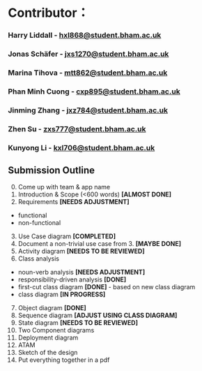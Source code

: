 # Contributor：
### Harry Liddall - hxl868@student.bham.ac.uk
### Jonas Schäfer - jxs1270@student.bham.ac.uk
### Marina Tihova - mtt862@student.bham.ac.uk
### Phan Minh Cuong - cxp895@student.bham.ac.uk
### Jinming Zhang - jxz784@student.bham.ac.uk 
### Zhen Su - zxs777@student.bham.ac.uk
### Kunyong Li - kxl706@student.bham.ac.uk

Submission Outline
-------------------

0. Come up with team & app name
1. Introduction & Scope (<600 words) **[ALMOST DONE]**
2. Requirements **[NEEDS ADJUSTMENT]**
  - functional
  - non-functional
3. Use Case diagram **[COMPLETED]**
4. Document a non-trivial use case from 3. **[MAYBE DONE]**
5. Activity diagram **[NEEDS TO BE REVIEWED]**
6. Class analysis
  - noun-verb analysis **[NEEDS ADJUSTMENT]**
  - responsibility-driven analysis **[DONE]**
  - first-cut class diagram **[DONE]** - based on new class diagram
  - class diagram **[IN PROGRESS]**
7. Object diagram **[DONE]**
8. Sequence diagram **[ADJUST USING CLASS DIAGRAM]**
9. State diagram **[NEEDS TO BE REVIEWED]**
10. Two Component diagrams
11. Deployment diagram
12. ATAM
13. Sketch of the design 
14. Put everything together in a pdf

